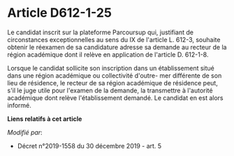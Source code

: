 # Article D612-1-25

Le candidat inscrit sur la plateforme Parcoursup qui, justifiant de circonstances exceptionnelles au sens du IX de l'article
L. 612-3, souhaite obtenir le réexamen de sa candidature adresse sa demande au recteur de la région académique dont il relève
en application de l'article D. 612-1-8.

Lorsque le candidat sollicite son inscription dans un établissement situé dans une région académique ou collectivité d'outre-
mer différente de son lieu de résidence, le recteur de sa région académique de résidence peut, s'il le juge utile pour
l'examen de la demande, la transmettre à l'autorité académique dont relève l'établissement demandé. Le candidat en est alors
informé.

**Liens relatifs à cet article**

_Modifié par_:

  - Décret n°2019-1558 du 30 décembre 2019 - art. 5
